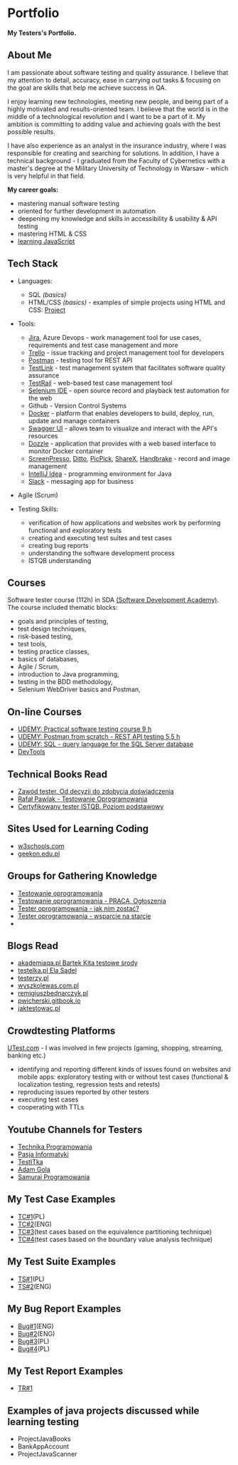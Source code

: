 # Portfolio

**My Testers's Portfolio.**

## **About Me**

I am passionate about software testing and quality assurance. I believe that my attention to detail, accuracy, ease in carrying out tasks & focusing on the goal are skills that help me achieve success in QA. 

I enjoy learning new technologies, meeting new people, and being part of a highly motivated and results-oriented team. I believe that the world is in the middle of a technological revolution and I want to be a part of it. My ambition is committing to adding value and achieving goals with the best possible results.

I have also experience as an analyst in the insurance industry, where I was responsible for creating and searching for solutions. In addition, I have a technical background - I graduated from the Faculty of Cybernetics with a master's degree at the Military University of Technology in Warsaw - which is very helpful in that field.


**My career goals:**
- mastering manual software testing
- oriented for further development in automation
- deepening my knowledge and skills in accessibility & usability & API testing
- mastering HTML & CSS
- [learning JavaScript](www.youcode.pl)


## **Tech Stack**
+ Languages:
  + SQL *(basics)*
  + HTML/CSS *(basics)* - examples of simple projects using HTML and CSS: [Project](https://goit.global/pl)

+ Tools:
  + [Jira](https://www.atlassian.com/pl/software/jira), Azure Devops - work management tool for use cases, requirements and test case management and more
  + [Trello](https://trello.com/pl) - issue tracking and project management tool for developers
  + [Postman](https://www.postman.com) - testing tool for REST API
  + [TestLink](https://testlink.org) - test management system that facilitates software quality assurance
  + [TestRail](https://www.gurock.com/testrail) - web-based test case management tool
  + [Selenium IDE](https://www.selenium.dev/selenium-ide/) - open source record and playback test automation for the web
  + Github - Version Control Systems
  + [Docker](https://www.docker.com/) - platform that enables developers to build, deploy, run, update and manage containers
  + [Swagger UI](https://swagger.io/tools/swagger-ui/) - allows team to visualize and interact with the API's resources 
  + [Dozzle](https://dozzle.dev/) - application that provides with a web based interface to monitor Docker container
  + [ScreenPresso](https://www.screenpresso.com/), [Ditto](https://ditto.en.softonic.com/), [PicPick](https://picpick.app/en/features/), [ShareX](https://getsharex.com/), [Handbrake](https://handbrake.fr/) - record and image management
  + [IntelliJ Idea](https://www.jetbrains.com/idea/) - programming environment for Java
  + [Slack](https://slack.com/) - messaging app for business
+ Agile (Scrum) 
+ Testing Skills:
  + verification of how applications and websites work by performing functional and exploratory tests
  + creating and executing test suites and test cases
  + creating bug reports
  + understanding the software development process
  + ISTQB understanding
 
## **Courses** 
Software tester course (112h) in SDA [(Software Development Academy)](https://sdacademy.pl/kursy/software-tester). 
The course included thematic blocks:
   - goals and principles of testing,
   - test design techniques,
   - risk-based testing,
   - test tools,
   - testing practice classes,
   - basics of databases,
   - Agile / Scrum,
   - introduction to Java programming,
   - testing in the BDD methodology,
   - Selenium WebDriver basics and Postman,

## **On-line Courses**
* [UDEMY: Practical software testing course 9 h](https://www.udemy.com/course/praktyczny-kurs-testowania-oprogramowania)
* [UDEMY: Postman from scratch - REST API testing 5,5 h](https://www.udemy.com/course/postman-od-podstaw-testowanie-rest-api)
* [UDEMY: SQL - query language for the SQL Server database](https://www.udemy.com/course/kurs-sql/) 
* [DevTools](https://szkoleniedlaqa.pl/konsola)


## **Technical Books Read**
* [Zawód tester. Od decyzji do zdobycia doświadczenia](https://helion.pl/ksiazki/zawod-tester-od-decyzji-do-zdobycia-doswiadczenia-radoslaw-smilgin,e_0vj2.htm#format/e)
* [Rafał Pawlak - Testowanie Oprogramowania](https://helion.pl/ksiazki/testowanie-oprogramowania-podrecznik-dla-poczatkujacych-rafal-pawlak,szteop.htm#format/d)
* [Certyfikowany tester ISTQB. Poziom podstawowy](https://helion.pl/ksiazki/certyfikowany-tester-istqb-poziom-podstawowy-adam-roman-lucjan-stapp,ctispp.htm#format/e)

## **Sites Used for Learning Coding**
+ [w3schools.com](https://www.w3schools.com)
+ [geekon.edu.pl](https://geekon.edu.pl)

## **Groups for Gathering Knowledge** 
* [Testowanie oprogramowania](https://www.facebook.com/groups/TestowanieOprogramowania)
* [Testowanie oprogramowania - PRACA, Ogłoszenia](https://www.facebook.com/groups/215557562210470/?ref=group_header)
* [Tester oprogramowania - jak nim zostać?](https://www.facebook.com/groups/531570473876610/?ref=group_header)
* [Tester oprogramowania - wsparcie na starcie](https://www.facebook.com/groups/testeroprogramowania/?ref=group_header)
* 

## **Blogs Read**
* [akademiaqa.pl Bartek Kita testowe środy](https://akademiaqa.pl/testowa-sroda/)
* [testelka.pl Ela Sądel](https://testelka.pl/)
* [testerzy.pl](https://testerzy.pl/)
* [wyszkolewas.com.pl](https://www.wyszkolewas.com.pl)
* [remigiuszbednarczyk.pl](https://remigiuszbednarczyk.pl)
* [pwicherski.gitbook.io](https://pwicherski.gitbook.io)
* [jaktestowac.pl](https://jaktestowac.pl/blog)

## **Crowdtesting Platforms**
[UTest.com](www.utest.com) - I was involved in few projects (gaming, shopping, streaming, banking etc.)
+ identifying and reporting different kinds of issues found on websites and mobile apps: exploratory testing with or without test cases (functional & localization testing, regression tests and retests)
+ reproducing issues reported by other testers
+ executing test cases
+ cooperating with TTLs

## **Youtube Channels for Testers**
+ [Technika Programowania](https://www.youtube.com/c/TechnikaProgramowania)
+ [Pasja Informatyki](https://www.youtube.com/@Pasjainformatyki)
+ [TestITka](https://www.youtube.com/c/TestITka)
+ [Adam Gola](https://www.youtube.com/AdamGola)
+ [Samuraj Programowania](https://www.youtube.com/c/SamurajProgramowania)
 
## **My Test Case Examples**
+ [TC#1]()(PL)
+ [TC#2]()(ENG)
+ [TC#3]()(test cases based on the equivalence partitioning technique)
+ [TC#4]()(test cases based on the boundary value analysis technique)

## **My Test Suite Examples**
+ [TS#1]()(PL)
+ [TS#2]()(ENG)

## **My Bug Report Examples**
+ [Bug#1]()(ENG)
+ [Bug#2]()(ENG)
+ [Bug#3]()(PL)
+ [Bug#4]()(PL)

## **My Test Report Examples**
+ [TR#1]()

## **Examples of java projects discussed while learning testing**
* ProjectJavaBooks
* BankAppAccount
* ProjectJavaScanner 

